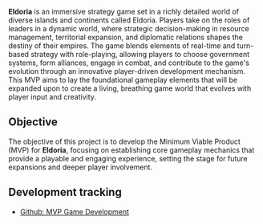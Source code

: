 **Eldoria** is an immersive strategy game set in a richly detailed world of diverse islands and continents called Eldoria. Players take on the roles of leaders in a dynamic world, where strategic decision-making in resource management, territorial expansion, and diplomatic relations shapes the destiny of their empires. The game blends elements of real-time and turn-based strategy with role-playing, allowing players to choose government systems, form alliances, engage in combat, and contribute to the game's evolution through an innovative player-driven development mechanism. This MVP aims to lay the foundational gameplay elements that will be expanded upon to create a living, breathing game world that evolves with player input and creativity.

## Objective

The objective of this project is to develop the Minimum Viable Product (MVP) for **Eldoria**, focusing on establishing core gameplay mechanics that provide a playable and engaging experience, setting the stage for future expansions and deeper player involvement.

## Development tracking

* [Github: MVP Game Development](https://github.com/hangovergames/eldoran/issues/1)
